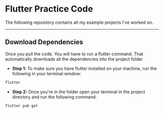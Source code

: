 # Flutter Practice Code
The following repository contains all my example projects I've worked on.
- - -
## Download Dependencies
Once you pull the code. You will have to run a flutter command. That automatically downloads all the dependencies into the project folder

- **Step 1:** To make sure you have flutter installed on your machine, run the following in your terminal window:
```bash
flutter
```
- **Step 2:** Once you're in the folder open your terminal in the project directory and run the following command:
```bash
flutter pub get
```

